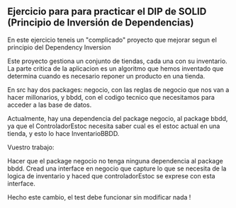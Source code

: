 ## Ejercicio para para practicar el DIP de SOLID (Principio de Inversión de Dependencias)

En este ejercicio teneis un "complicado" proyecto que mejorar segun el principio del Dependency Inversion

Este proyecto gestiona un conjunto de tiendas, cada una con su inventario. La parte critica de la aplicacion es un algoritmo que hemos inventado que determina cuando es necesario reponer un producto en una tienda.

En src hay dos packages: negocio, con las reglas de negocio que nos van a hacer millonarios, y bbdd, con el codigo tecnico que necesitamos para acceder a las base de datos.

Actualmente, hay una dependencia del package negocio, al package bbdd, ya que el ControladorEstoc necesita saber cual es el estoc actual en una tienda, y esto lo hace InventarioBBDD.

Vuestro trabajo: 

Hacer que el package negocio no tenga ninguna dependencia al package bbdd. 
Cread una interface en negocio que capture lo que se necesita de la logica de inventario y
haced que controladorEstoc se exprese con esta interface.

Hecho este cambio, el test debe funcionar sin modificar nada !